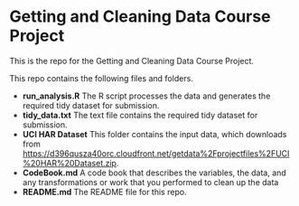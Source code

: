 # Getting and Cleaning Data Course Project
This is the repo for the Getting and Cleaning Data Course Project.

This repo contains the following files and folders. 
* **run_analysis.R** The R script processes the data and generates the required tidy dataset for submission. 
* **tidy_data.txt** The text file contains the required tidy dataset for submission. 
* **UCI HAR Dataset** This folder contains the input data, which downloads from https://d396qusza40orc.cloudfront.net/getdata%2Fprojectfiles%2FUCI%20HAR%20Dataset.zip. 
* **CodeBook.md** A code book that describes the variables, the data, and any transformations or work that you performed to clean up the data
* **README.md** The README file for this repo.
